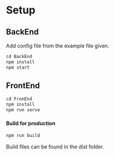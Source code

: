 # Setup
## BackEnd

Add config file from the example file given.
```javascript
cd BackEnd
npm install
npm start
```

## FrontEnd

```javascript
cd FronEnd
npm install
npm run serve
```

#### Build for production
```javascript
npm run build
```
Build files can be found in the dist folder.

